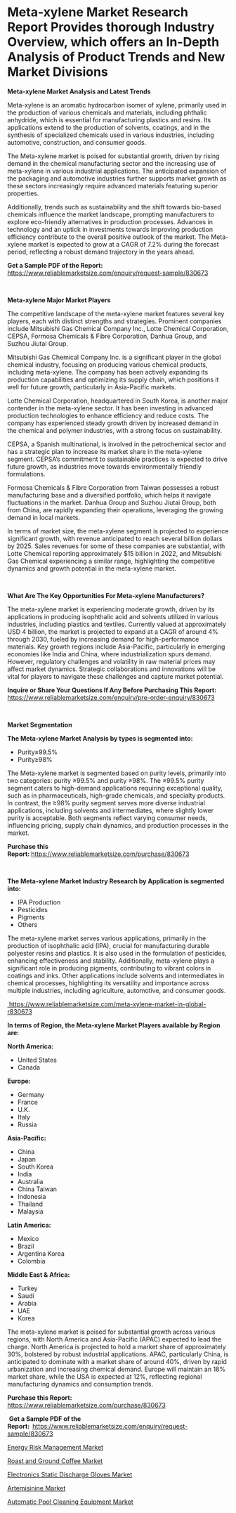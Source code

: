 <p><h1>Meta-xylene Market Research Report Provides thorough Industry Overview, which offers an In-Depth Analysis of Product Trends and New Market Divisions</h1></p><p><strong>Meta-xylene Market Analysis and Latest Trends</strong></p>
<p><p>Meta-xylene is an aromatic hydrocarbon isomer of xylene, primarily used in the production of various chemicals and materials, including phthalic anhydride, which is essential for manufacturing plastics and resins. Its applications extend to the production of solvents, coatings, and in the synthesis of specialized chemicals used in various industries, including automotive, construction, and consumer goods.</p><p>The Meta-xylene market is poised for substantial growth, driven by rising demand in the chemical manufacturing sector and the increasing use of meta-xylene in various industrial applications. The anticipated expansion of the packaging and automotive industries further supports market growth as these sectors increasingly require advanced materials featuring superior properties.</p><p>Additionally, trends such as sustainability and the shift towards bio-based chemicals influence the market landscape, prompting manufacturers to explore eco-friendly alternatives in production processes. Advances in technology and an uptick in investments towards improving production efficiency contribute to the overall positive outlook of the market. The Meta-xylene market is expected to grow at a CAGR of 7.2% during the forecast period, reflecting a robust demand trajectory in the years ahead.</p></p>
<p><strong>Get a Sample PDF of the Report:&nbsp;</strong> <a href="https://www.reliablemarketsize.com/enquiry/request-sample/830673?utm_campaign=1133&utm_medium=2&utm_source=Github&utm_content=ia&utm_term=08102024&utm_id=meta-xylene">https://www.reliablemarketsize.com/enquiry/request-sample/830673</a></p>
<p>&nbsp;</p>
<p><strong>Meta-xylene Major Market Players</strong></p>
<p><p>The competitive landscape of the meta-xylene market features several key players, each with distinct strengths and strategies. Prominent companies include Mitsubishi Gas Chemical Company Inc., Lotte Chemical Corporation, CEPSA, Formosa Chemicals & Fibre Corporation, Danhua Group, and Suzhou Jiutai Group.</p><p>Mitsubishi Gas Chemical Company Inc. is a significant player in the global chemical industry, focusing on producing various chemical products, including meta-xylene. The company has been actively expanding its production capabilities and optimizing its supply chain, which positions it well for future growth, particularly in Asia-Pacific markets.</p><p>Lotte Chemical Corporation, headquartered in South Korea, is another major contender in the meta-xylene sector. It has been investing in advanced production technologies to enhance efficiency and reduce costs. The company has experienced steady growth driven by increased demand in the chemical and polymer industries, with a strong focus on sustainability.</p><p>CEPSA, a Spanish multinational, is involved in the petrochemical sector and has a strategic plan to increase its market share in the meta-xylene segment. CEPSA’s commitment to sustainable practices is expected to drive future growth, as industries move towards environmentally friendly formulations.</p><p>Formosa Chemicals & Fibre Corporation from Taiwan possesses a robust manufacturing base and a diversified portfolio, which helps it navigate fluctuations in the market. Danhua Group and Suzhou Jiutai Group, both from China, are rapidly expanding their operations, leveraging the growing demand in local markets.</p><p>In terms of market size, the meta-xylene segment is projected to experience significant growth, with revenue anticipated to reach several billion dollars by 2025. Sales revenues for some of these companies are substantial, with Lotte Chemical reporting approximately $15 billion in 2022, and Mitsubishi Gas Chemical experiencing a similar range, highlighting the competitive dynamics and growth potential in the meta-xylene market.</p></p>
<p>&nbsp;</p>
<p><strong>What Are The Key Opportunities For Meta-xylene Manufacturers?</strong></p>
<p><p>The meta-xylene market is experiencing moderate growth, driven by its applications in producing isophthalic acid and solvents utilized in various industries, including plastics and textiles. Currently valued at approximately USD 4 billion, the market is projected to expand at a CAGR of around 4% through 2030, fueled by increasing demand for high-performance materials. Key growth regions include Asia-Pacific, particularly in emerging economies like India and China, where industrialization spurs demand. However, regulatory challenges and volatility in raw material prices may affect market dynamics. Strategic collaborations and innovations will be vital for players to navigate these challenges and capture market potential.</p></p>
<p><strong>Inquire or Share Your Questions If Any Before Purchasing This Report:</strong> <a href="https://www.reliablemarketsize.com/enquiry/pre-order-enquiry/830673?utm_campaign=1133&utm_medium=2&utm_source=Github&utm_content=ia&utm_term=08102024&utm_id=meta-xylene">https://www.reliablemarketsize.com/enquiry/pre-order-enquiry/830673</a></p>
<p>&nbsp;</p>
<p><strong>Market Segmentation</strong></p>
<p><strong>The Meta-xylene Market Analysis by types is segmented into:</strong></p>
<p><ul><li>Purity≥99.5%</li><li>Purity≥98%</li></ul></p>
<p><p>The Meta-xylene market is segmented based on purity levels, primarily into two categories: purity ≥99.5% and purity ≥98%. The ≥99.5% purity segment caters to high-demand applications requiring exceptional quality, such as in pharmaceuticals, high-grade chemicals, and specialty products. In contrast, the ≥98% purity segment serves more diverse industrial applications, including solvents and intermediates, where slightly lower purity is acceptable. Both segments reflect varying consumer needs, influencing pricing, supply chain dynamics, and production processes in the market.</p></p>
<p><strong>Purchase this Report:&nbsp;</strong><a href="https://www.reliablemarketsize.com/purchase/830673?utm_campaign=1133&utm_medium=2&utm_source=Github&utm_content=ia&utm_term=08102024&utm_id=meta-xylene">https://www.reliablemarketsize.com/purchase/830673</a></p>
<p>&nbsp;</p>
<p><strong>The Meta-xylene Market Industry Research by Application is segmented into:</strong></p>
<p><ul><li>IPA Production</li><li>Pesticides</li><li>Pigments</li><li>Others</li></ul></p>
<p><p>The meta-xylene market serves various applications, primarily in the production of isophthalic acid (IPA), crucial for manufacturing durable polyester resins and plastics. It is also used in the formulation of pesticides, enhancing effectiveness and stability. Additionally, meta-xylene plays a significant role in producing pigments, contributing to vibrant colors in coatings and inks. Other applications include solvents and intermediates in chemical processes, highlighting its versatility and importance across multiple industries, including agriculture, automotive, and consumer goods.</p></p>
<p><a href="https://www.reliablemarketsize.com/meta-xylene-market-in-global-r830673?utm_campaign=1133&utm_medium=2&utm_source=Github&utm_content=ia&utm_term=08102024&utm_id=meta-xylene">&nbsp;https://www.reliablemarketsize.com/meta-xylene-market-in-global-r830673</a></p>
<p><strong>In terms of Region, the Meta-xylene Market Players available by Region are:</strong></p>
<p>
    <p> <strong> North America: </strong>
        <ul>
            <li>United States</li>
            <li>Canada</li>
        </ul>
        </p> 
    <p> <strong> Europe: </strong>
        <ul>
            <li>Germany</li>
            <li>France</li>
            <li>U.K.</li>
            <li>Italy</li>
            <li>Russia</li>
        </ul>
        </p> 
    <p> <strong> Asia-Pacific: </strong>
        <ul>
            <li>China</li>
            <li>Japan</li>
            <li>South Korea</li>
            <li>India</li>
            <li>Australia</li>
            <li>China Taiwan</li>
            <li>Indonesia</li>
            <li>Thailand</li>
            <li>Malaysia</li>
        </ul>
        </p> 
    <p> <strong> Latin America: </strong>
        <ul>
            <li>Mexico</li>
            <li>Brazil</li>
            <li>Argentina Korea</li>
            <li>Colombia</li>
        </ul>
        </p> 
    <p> <strong> Middle East & Africa: </strong>
        <ul>
            <li>Turkey</li>
            <li>Saudi</li>
            <li>Arabia</li>
            <li>UAE</li>
            <li>Korea</li>
        </ul>
    </p>
    </p>
<p><p>The meta-xylene market is poised for substantial growth across various regions, with North America and Asia-Pacific (APAC) expected to lead the charge. North America is projected to hold a market share of approximately 30%, bolstered by robust industrial applications. APAC, particularly China, is anticipated to dominate with a market share of around 40%, driven by rapid urbanization and increasing chemical demand. Europe will maintain an 18% market share, while the USA is expected at 12%, reflecting regional manufacturing dynamics and consumption trends.</p></p>
<p><strong>Purchase this Report: </strong><a href="https://www.reliablemarketsize.com/purchase/830673?utm_campaign=1133&utm_medium=2&utm_source=Github&utm_content=ia&utm_term=08102024&utm_id=meta-xylene">https://www.reliablemarketsize.com/purchase/830673</a></p>
<p>&nbsp;<strong>Get a Sample PDF of the Report:&nbsp;&nbsp;</strong><a href="https://www.reliablemarketsize.com/enquiry/request-sample/830673?utm_campaign=1133&utm_medium=2&utm_source=Github&utm_content=ia&utm_term=08102024&utm_id=meta-xylene">https://www.reliablemarketsize.com/enquiry/request-sample/830673</a></p>
<p><strong></strong></p>
<p><p><a href="https://www.linkedin.com/pulse/global-energy-risk-management-market-focus-product-type-yr8af?utm_campaign=1133&utm_medium=2&utm_source=Github&utm_content=ia&utm_term=08102024&utm_id=meta-xylene">Energy Risk Management Market</a></p><p><a href="https://issuu.com/reportprime-2/docs/roast-and-ground-coffee-market-size_9165d85bc4c3a1?utm_campaign=1133&utm_medium=2&utm_source=Github&utm_content=ia&utm_term=08102024&utm_id=meta-xylene">Roast and Ground Coffee Market</a></p><p><a href="https://github.com/WillieWoodard/Market-Research-Report-List-6/blob/main/electronics-static-discharge-gloves-market.md?utm_campaign=1133&utm_medium=2&utm_source=Github&utm_content=ia&utm_term=08102024&utm_id=meta-xylene">Electronics Static Discharge Gloves Market</a></p><p><a href="https://www.linkedin.com/pulse/investing-artemisinine-market-trends-leading-products-regional-l98df?utm_campaign=1133&utm_medium=2&utm_source=Github&utm_content=ia&utm_term=08102024&utm_id=meta-xylene">Artemisinine Market</a></p><p><a href="https://issuu.com/reportprime-2/docs/automatic-pool-cleaning-equipment-m_62960863dbd872?utm_campaign=1133&utm_medium=2&utm_source=Github&utm_content=ia&utm_term=08102024&utm_id=meta-xylene">Automatic Pool Cleaning Equipment Market</a></p></p>